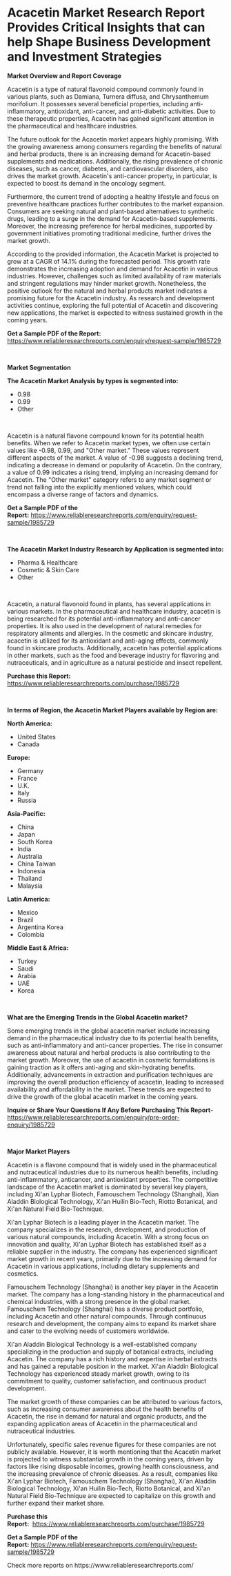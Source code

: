 <p><h1>Acacetin Market Research Report Provides Critical Insights that can help Shape Business Development and Investment Strategies</h1></p><p><strong>Market Overview and Report Coverage</strong></p>
<p><p>Acacetin is a type of natural flavonoid compound commonly found in various plants, such as Damiana, Turnera diffusa, and Chrysanthemum morifolium. It possesses several beneficial properties, including anti-inflammatory, antioxidant, anti-cancer, and anti-diabetic activities. Due to these therapeutic properties, Acacetin has gained significant attention in the pharmaceutical and healthcare industries.</p><p>The future outlook for the Acacetin market appears highly promising. With the growing awareness among consumers regarding the benefits of natural and herbal products, there is an increasing demand for Acacetin-based supplements and medications. Additionally, the rising prevalence of chronic diseases, such as cancer, diabetes, and cardiovascular disorders, also drives the market growth. Acacetin's anti-cancer property, in particular, is expected to boost its demand in the oncology segment.</p><p>Furthermore, the current trend of adopting a healthy lifestyle and focus on preventive healthcare practices further contributes to the market expansion. Consumers are seeking natural and plant-based alternatives to synthetic drugs, leading to a surge in the demand for Acacetin-based supplements. Moreover, the increasing preference for herbal medicines, supported by government initiatives promoting traditional medicine, further drives the market growth.</p><p>According to the provided information, the Acacetin Market is projected to grow at a CAGR of 14.1% during the forecasted period. This growth rate demonstrates the increasing adoption and demand for Acacetin in various industries. However, challenges such as limited availability of raw materials and stringent regulations may hinder market growth. Nonetheless, the positive outlook for the natural and herbal products market indicates a promising future for the Acacetin industry. As research and development activities continue, exploring the full potential of Acacetin and discovering new applications, the market is expected to witness sustained growth in the coming years.</p></p>
<p><strong>Get a Sample PDF of the Report:</strong> <a href="https://www.reliableresearchreports.com/enquiry/request-sample/1985729">https://www.reliableresearchreports.com/enquiry/request-sample/1985729</a></p>
<p>&nbsp;</p>
<p><strong>Market Segmentation</strong></p>
<p><strong>The Acacetin Market Analysis by types is segmented into:</strong></p>
<p><ul><li>0.98</li><li>0.99</li><li>Other</li></ul></p>
<p>&nbsp;</p>
<p><p>Acacetin is a natural flavone compound known for its potential health benefits. When we refer to Acacetin market types, we often use certain values like -0.98, 0.99, and "Other market." These values represent different aspects of the market. A value of -0.98 suggests a declining trend, indicating a decrease in demand or popularity of Acacetin. On the contrary, a value of 0.99 indicates a rising trend, implying an increasing demand for Acacetin. The "Other market" category refers to any market segment or trend not falling into the explicitly mentioned values, which could encompass a diverse range of factors and dynamics.</p></p>
<p><strong>Get a Sample PDF of the Report:</strong>&nbsp;<a href="https://www.reliableresearchreports.com/enquiry/request-sample/1985729">https://www.reliableresearchreports.com/enquiry/request-sample/1985729</a></p>
<p>&nbsp;</p>
<p><strong>The Acacetin Market Industry Research by Application is segmented into:</strong></p>
<p><ul><li>Pharma & Healthcare</li><li>Cosmetic & Skin Care</li><li>Other</li></ul></p>
<p>&nbsp;</p>
<p><p>Acacetin, a natural flavonoid found in plants, has several applications in various markets. In the pharmaceutical and healthcare industry, acacetin is being researched for its potential anti-inflammatory and anti-cancer properties. It is also used in the development of natural remedies for respiratory ailments and allergies. In the cosmetic and skincare industry, acacetin is utilized for its antioxidant and anti-aging effects, commonly found in skincare products. Additionally, acacetin has potential applications in other markets, such as the food and beverage industry for flavoring and nutraceuticals, and in agriculture as a natural pesticide and insect repellent.</p></p>
<p><strong>Purchase this Report:</strong>&nbsp; <a href="https://www.reliableresearchreports.com/purchase/1985729">https://www.reliableresearchreports.com/purchase/1985729</a></p>
<p>&nbsp;</p>
<p><strong>In terms of Region, the Acacetin Market Players available by Region are:</strong></p>
<p>
    <p> <strong> North America: </strong>
        <ul>
            <li>United States</li>
            <li>Canada</li>
        </ul>
        </p> 
    <p> <strong> Europe: </strong>
        <ul>
            <li>Germany</li>
            <li>France</li>
            <li>U.K.</li>
            <li>Italy</li>
            <li>Russia</li>
        </ul>
        </p> 
    <p> <strong> Asia-Pacific: </strong>
        <ul>
            <li>China</li>
            <li>Japan</li>
            <li>South Korea</li>
            <li>India</li>
            <li>Australia</li>
            <li>China Taiwan</li>
            <li>Indonesia</li>
            <li>Thailand</li>
            <li>Malaysia</li>
        </ul>
        </p> 
    <p> <strong> Latin America: </strong>
        <ul>
            <li>Mexico</li>
            <li>Brazil</li>
            <li>Argentina Korea</li>
            <li>Colombia</li>
        </ul>
        </p> 
    <p> <strong> Middle East & Africa: </strong>
        <ul>
            <li>Turkey</li>
            <li>Saudi</li>
            <li>Arabia</li>
            <li>UAE</li>
            <li>Korea</li>
        </ul>
    </p>
    </p>
<p>&nbsp;</p>
<p><strong>What are the Emerging Trends in the Global Acacetin market?</strong></p>
<p><p>Some emerging trends in the global acacetin market include increasing demand in the pharmaceutical industry due to its potential health benefits, such as anti-inflammatory and anti-cancer properties. The rise in consumer awareness about natural and herbal products is also contributing to the market growth. Moreover, the use of acacetin in cosmetic formulations is gaining traction as it offers anti-aging and skin-hydrating benefits. Additionally, advancements in extraction and purification techniques are improving the overall production efficiency of acacetin, leading to increased availability and affordability in the market. These trends are expected to drive the growth of the global acacetin market in the coming years.</p></p>
<p><strong>Inquire or Share Your Questions If Any Before Purchasing This Report</strong>- <a href="https://www.reliableresearchreports.com/enquiry/pre-order-enquiry/1985729">https://www.reliableresearchreports.com/enquiry/pre-order-enquiry/1985729</a></p>
<p>&nbsp;</p>
<p><strong>Major Market Players</strong></p>
<p><p>Acacetin is a flavone compound that is widely used in the pharmaceutical and nutraceutical industries due to its numerous health benefits, including anti-inflammatory, anticancer, and antioxidant properties. The competitive landscape of the Acacetin market is dominated by several key players, including Xi'an Lyphar Biotech, Famouschem Technology (Shanghai), Xian Aladdin Biological Technology, Xi'an Huilin Bio-Tech, Riotto Botanical, and Xi'an Natural Field Bio-Technique.</p><p>Xi'an Lyphar Biotech is a leading player in the Acacetin market. The company specializes in the research, development, and production of various natural compounds, including Acacetin. With a strong focus on innovation and quality, Xi'an Lyphar Biotech has established itself as a reliable supplier in the industry. The company has experienced significant market growth in recent years, primarily due to the increasing demand for Acacetin in various applications, including dietary supplements and cosmetics.</p><p>Famouschem Technology (Shanghai) is another key player in the Acacetin market. The company has a long-standing history in the pharmaceutical and chemical industries, with a strong presence in the global market. Famouschem Technology (Shanghai) has a diverse product portfolio, including Acacetin and other natural compounds. Through continuous research and development, the company aims to expand its market share and cater to the evolving needs of customers worldwide.</p><p>Xi'an Aladdin Biological Technology is a well-established company specializing in the production and supply of botanical extracts, including Acacetin. The company has a rich history and expertise in herbal extracts and has gained a reputable position in the market. Xi'an Aladdin Biological Technology has experienced steady market growth, owing to its commitment to quality, customer satisfaction, and continuous product development.</p><p>The market growth of these companies can be attributed to various factors, such as increasing consumer awareness about the health benefits of Acacetin, the rise in demand for natural and organic products, and the expanding application areas of Acacetin in the pharmaceutical and nutraceutical industries.</p><p>Unfortunately, specific sales revenue figures for these companies are not publicly available. However, it is worth mentioning that the Acacetin market is projected to witness substantial growth in the coming years, driven by factors like rising disposable incomes, growing health consciousness, and the increasing prevalence of chronic diseases. As a result, companies like Xi'an Lyphar Biotech, Famouschem Technology (Shanghai), Xi'an Aladdin Biological Technology, Xi'an Huilin Bio-Tech, Riotto Botanical, and Xi'an Natural Field Bio-Technique are expected to capitalize on this growth and further expand their market share.</p></p>
<p><strong>Purchase this Report:</strong>&nbsp;&nbsp;<a href="https://www.reliableresearchreports.com/purchase/1985729">https://www.reliableresearchreports.com/purchase/1985729</a></p>
<p></p>
<p><strong>Get a Sample PDF of the Report:</strong>&nbsp;<a href="https://www.reliableresearchreports.com/enquiry/request-sample/1985729">https://www.reliableresearchreports.com/enquiry/request-sample/1985729</a></p>
<p>Check more reports on https://www.reliableresearchreports.com/</p>